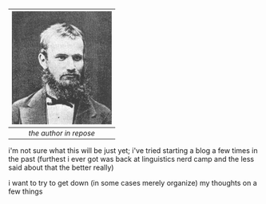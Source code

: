 
|<img src="images/young_jbdc.png" alt="image of young Jan Baudouin de Courtenay" width="200"/>| 
|:--:|
| *the author in repose* |

i'm not sure what this will be just yet; i've tried starting a blog a few times in the past (furthest i ever got was back at linguistics nerd camp and the less said about that the better really)

i want to try to get down (in some cases merely organize) my thoughts on a few things
